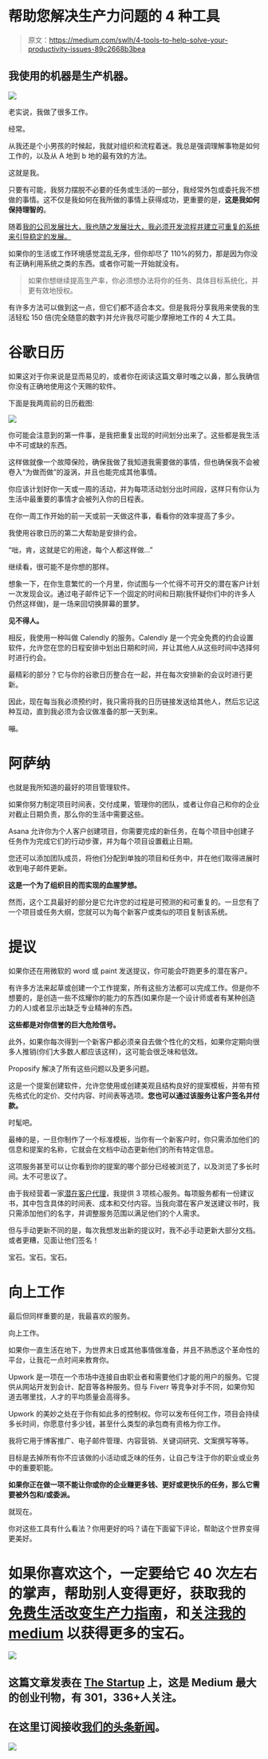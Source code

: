 # 帮助您解决生产力问题的 4 种工具

> 原文：<https://medium.com/swlh/4-tools-to-help-solve-your-productivity-issues-89c2668b3bea>

## 我使用的机器是生产机器。

![](img/3e2d64abc2aadad77d1f04267293fc7f.png)

老实说，我做了很多工作。

经常。

从我还是个小男孩的时候起，我就对组织和流程着迷。我总是强调理解事物是如何工作的，以及从 A 地到 b 地的最有效的方法。

这就是我。

只要有可能，我努力摆脱不必要的任务或生活的一部分，我经常外包或委托我不想做的事情。这不仅是我如何在我所做的事情上获得成功，更重要的是，**这是我如何保持理智的**。

随着[我的公司发展壮大，我也随之发展壮大，我必须开发流程并建立可重复的系统来引导稳定的发展。](/swlh/my-company-isnt-a-unicorn-i-m-perfectly-fine-with-it-4c46679af51b)

如果你的生活或工作环境感觉混乱无序，但你却尽了 110%的努力，那是因为你没有正确利用系统之类的东西。或者你可能一开始就没有。

> 如果你想继续提高生产率，你必须想办法将你的任务、具体目标系统化，并更有效地授权。

有许多方法可以做到这一点，但它们都不适合本文。但是我将分享我用来使我的生活轻松 150 倍(完全随意的数字)并允许我尽可能少摩擦地工作的 4 大工具。

# 谷歌日历

如果这对于你来说是显而易见的，或者你在阅读这篇文章时嗤之以鼻，那么我确信你没有正确地使用这个天赐的软件。

下面是我两周前的日历截图:

![](img/a066c10dad55faba761a6dfdbe4142c1.png)

你可能会注意到的第一件事，是我把重复出现的时间划分出来了。这些都是我生活中不可或缺的东西。

这样做就像一个故障保险，确保我做了我知道我需要做的事情，但也确保我不会被卷入“为做而做”的漩涡，并且也能完成其他事情。

你应该计划好你一天或一周的活动，并为每项活动划分出时间段，这样只有你认为生活中最重要的事情才会被列入你的日程表。

在你一周工作开始的前一天或前一天做这件事，看看你的效率提高了多少。

我使用谷歌日历的第二大帮助是安排约会。

“咄，肯，这就是它的用途，每个人都这样做…”

继续看，很可能不是你想的那样。

想象一下，在你生意繁忙的一个月里，你试图与一个忙得不可开交的潜在客户计划一次发现会议。通过电子邮件记下一个固定的时间和日期(我怀疑你们中的许多人仍然这样做)，是一场来回切换屏幕的噩梦。

**见不得人。**

相反，我使用一种叫做 Calendly 的服务。Calendly 是一个完全免费的约会设置软件，允许您在您的日程安排中划出日期和时间，并让其他人从这些时间中选择何时进行约会。

最精彩的部分？它与你的谷歌日历整合在一起，并在每次安排新的会议时进行更新。

因此，现在每当我必须预约时，我只需将我的日历链接发送给其他人，然后忘记这种互动，直到我必须为会议做准备的那一天到来。

嘣。

# 阿萨纳

也就是我所知道的最好的项目管理软件。

如果你努力制定项目时间表，交付成果，管理你的团队，或者让你自己和你的企业对截止日期负责，那么你的生活中需要这些。

Asana 允许你为个人客户创建项目，你需要完成的新任务，在每个项目中创建子任务作为完成它们的行动步骤，并为每个项目设置截止日期。

您还可以添加团队成员，将他们分配到单独的项目和任务中，并在他们取得进展时收到电子邮件更新。

**这是一个为了组织目的而实现的血腥梦想。**

然而，这个工具最好的部分是它允许您的过程是可预测的和可重复的。一旦您有了一个项目或任务大纲，您就可以为每个新客户或类似的项目复制该系统。

# 提议

如果你还在用微软的 word 或 paint 发送提议，你可能会吓跑更多的潜在客户。

有许多方法来起草或创建一个工作提案，所有这些方法都可以完成工作。但是你不想要的，是创造一些不炫耀你的能力的东西(如果你是一个设计师或者有某种创造力的人)或者显示出缺乏专业精神的东西。

**这些都是对你信誉的巨大危险信号。**

此外，如果你每次得到一个新客户都必须亲自去做个性化的文档，如果你定期向很多人推销(你们大多数人都应该这样)，这可能会很乏味和低效。

Proposify 解决了所有这些问题以及更多问题。

这是一个提案创建软件，允许您使用或创建美观且结构良好的提案模板，并带有预先格式化的定价、交付内容、时间表等选项。**您也可以通过该服务让客户签名并付款。**

时髦吧。

最棒的是，一旦你制作了一个标准模板，当你有一个新客户时，你只需添加他们的信息和提案的名称，它就会在文档中动态更新他们的所有特定信息。

这项服务甚至可以让你看到你的提案的哪个部分已经被浏览了，以及浏览了多长时间。太不可思议了。

由于我经营着一家[潜在客户代理](http://doorbelldm.com/)，我提供 3 项核心服务。每项服务都有一份建议书，其中包含具体的时间表、成本和交付内容。当我向潜在客户发送建议书时，我只需添加他们的名字，并调整服务范围以满足他们的个人需求。

但与手动更新不同的是，每次我想发出新的提议时，我不必手动更新大部分文档。或者更糟，见面让他们签名！

宝石。宝石。宝石。

# 向上工作

最后但同样重要的是，我最喜欢的服务。

向上工作。

如果你一直生活在地下，为世界末日或其他事情做准备，并且不熟悉这个革命性的平台，让我花一点时间来教育你。

Upwork 是一项在一个市场中连接自由职业者和需要他们才能的用户的服务。它提供从网站开发到会计、配音等各种服务。但与 Fiverr 等竞争对手不同，如果你知道去哪里找，人才的平均质量会高得多。

Upwork 的美妙之处在于你有如此多的控制权。你可以发布任何工作，项目会持续多长时间，你愿意付多少钱，甚至什么类型的承包商有资格为你工作。

我将它用于博客推广、电子邮件管理、内容营销、关键词研究、文案撰写等等。

目标是去掉所有你不应该做的小活动或乏味的任务，让自己专注于你的职业或业务中的重要职能。

**如果你正在做一项不能让你或你的企业赚更多钱、更好或更快乐的任务，那么它需要被外包和/或委派。**

就现在。

你对这些工具有什么看法？你用更好的吗？请在下面留下评论，帮助这个世界变得更美好。

# 如果你喜欢这个，一定要给它 40 次左右的掌声，帮助别人变得更好，获取我的[免费生活改变生产力指南](http://eepurl.com/cxxt7D)，和[关注我的 medium](/@Ken_Marshall) 以获得更多的宝石。

![](img/731acf26f5d44fdc58d99a6388fe935d.png)

## 这篇文章发表在 [The Startup](https://medium.com/swlh) 上，这是 Medium 最大的创业刊物，有 301，336+人关注。

## 在这里订阅接收[我们的头条新闻](http://growthsupply.com/the-startup-newsletter/)。

![](img/731acf26f5d44fdc58d99a6388fe935d.png)